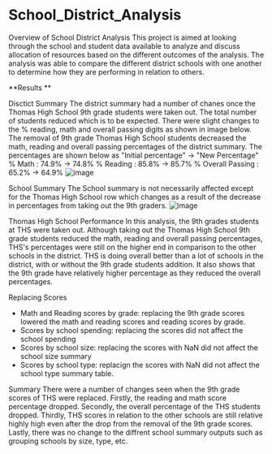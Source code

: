 # School_District_Analysis
Overview of School District Analysis
This project is aimed at looking through the school and student data available to analyze and discuss allocation of resources based on the different outcomes of the analysis. The analysis was able to compare the different district schools with one another to determine how they are performing in relation to others. 


**Results **

Disctict Summary 
The district summary had a number of chanes once the Thomas High School 9th grade students were taken out. The total number of students reduced which is to be expected. There were slight changes to the % reading, math and overall passing digits as shown in image below. 
The removal of 9th grade Thomas High School students decreased the math, reading and overall passing percentages of the district summary. The percentages are shown below as "Initial percentage" -> "New Percentage" 
% Math : 74.9% -> 74.8%
% Reading : 85.8% -> 85.7%
% Overall Passing : 65.2% -> 64.9%
![image](https://user-images.githubusercontent.com/85662949/126079756-ea1b5dbc-cf98-4199-a8a9-f97b934a8547.png)

School Summary 
The School summary is not necessarily affected except for the Thomas High School row which changes as a result of the decrease in percentages from taking out the 9th graders. 
![image](https://user-images.githubusercontent.com/85662949/126178038-f3cf9d38-95ec-4528-9be9-c07a10ee266b.png)


Thomas High School Performance 
In this analysis, the 9th grades students at THS were taken out. Although taking out the Thomas High School 9th grade students reduced the math, reading and overall passing percentages, THS's percentages were still on the higher end in comparison to the other schools in the district. THS is doing overall better than a lot of schools in the district, with or without the 9th grade students addition. It also shows that the 9th grade have relatively higher percentage as they reduced the overall percentages. 

Replacing Scores 
- Math and Reading scores by grade: replacing the 9th grade scores lowered the math and reading scores and reading scores by grade. 
- Scores by school spending: replacing the scores did not affect the school spending 
- Scores by school size: replacing the scores with NaN did not affect the school size summary 
- Scores by school type: replacign the scores with NaN did not affect the school type summary table.

Summary 
There were a number of changes seen when the 9th grade scores of THS were replaced. Firstly, the reading and math score percentage dropped. Secondly, the overall percentage of the THS students dropped. Thirdly, THS scores in relation to the other schools are still relative highly high even after the drop from the removal of the 9th grade scores. Lastly, there was no change to the diffrent school summary outputs such as grouping schools by size, type, etc. 
